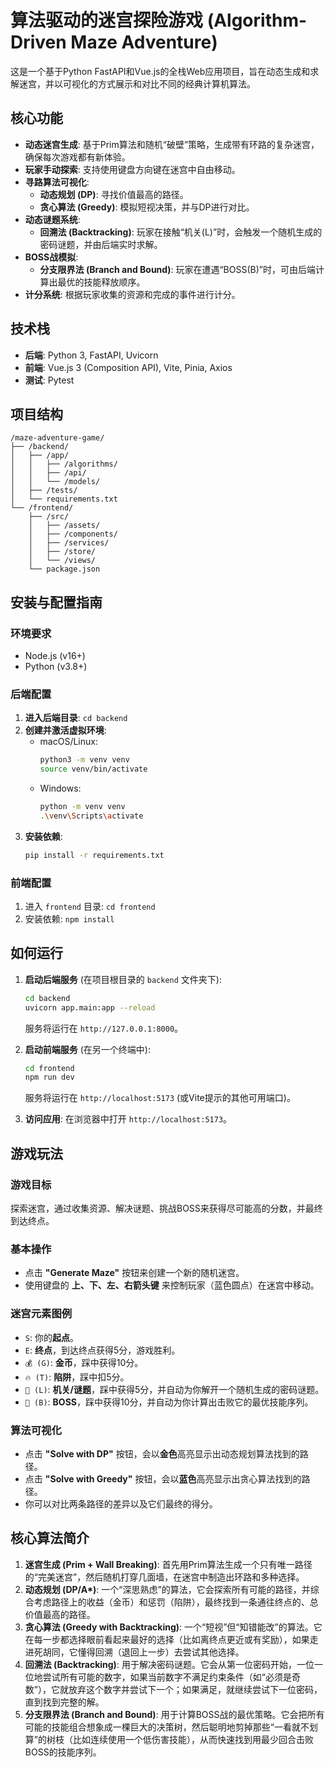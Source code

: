# 算法驱动的迷宫探险游戏 (Algorithm-Driven Maze Adventure)

这是一个基于Python FastAPI和Vue.js的全栈Web应用项目，旨在动态生成和求解迷宫，并以可视化的方式展示和对比不同的经典计算机算法。

## 核心功能

- **动态迷宫生成**: 基于Prim算法和随机“破壁”策略，生成带有环路的复杂迷宫，确保每次游戏都有新体验。
- **玩家手动探索**: 支持使用键盘方向键在迷宫中自由移动。
- **寻路算法可视化**:
    - **动态规划 (DP)**: 寻找价值最高的路径。
    - **贪心算法 (Greedy)**: 模拟短视决策，并与DP进行对比。
- **动态谜题系统**:
    - **回溯法 (Backtracking)**: 玩家在接触“机关(L)”时，会触发一个随机生成的密码谜题，并由后端实时求解。
- **BOSS战模拟**:
    - **分支限界法 (Branch and Bound)**: 玩家在遭遇“BOSS(B)”时，可由后端计算出最优的技能释放顺序。
- **计分系统**: 根据玩家收集的资源和完成的事件进行计分。

## 技术栈

- **后端**: Python 3, FastAPI, Uvicorn
- **前端**: Vue.js 3 (Composition API), Vite, Pinia, Axios
- **测试**: Pytest

## 项目结构

```
/maze-adventure-game/
├── /backend/
│   ├── /app/
│   │   ├── /algorithms/
│   │   ├── /api/
│   │   └── /models/
│   ├── /tests/
│   └── requirements.txt
└── /frontend/
    ├── /src/
    │   ├── /assets/
    │   ├── /components/
    │   ├── /services/
    │   ├── /store/
    │   └── /views/
    └── package.json
```

## 安装与配置指南

### 环境要求
- Node.js (v16+)
- Python (v3.8+)

### 后端配置
1.  **进入后端目录**: `cd backend`
2.  **创建并激活虚拟环境**:
    -   macOS/Linux:
        ```bash
        python3 -m venv venv
        source venv/bin/activate
        ```
    -   Windows:
        ```bash
        python -m venv venv
        .\venv\Scripts\activate
        ```
3.  **安装依赖**:
    ```bash
    pip install -r requirements.txt
    ```

### 前端配置
1.  进入 `frontend` 目录: `cd frontend`
2.  安装依赖: `npm install`

## 如何运行

1.  **启动后端服务** (在项目根目录的 `backend` 文件夹下):
    ```bash
    cd backend
    uvicorn app.main:app --reload
    ```
    服务将运行在 `http://127.0.0.1:8000`。

2.  **启动前端服务** (在另一个终端中):
    ```bash
    cd frontend
    npm run dev
    ```
    服务将运行在 `http://localhost:5173` (或Vite提示的其他可用端口)。

3.  **访问应用**: 在浏览器中打开 `http://localhost:5173`。

## 游戏玩法

### 游戏目标
探索迷宫，通过收集资源、解决谜题、挑战BOSS来获得尽可能高的分数，并最终到达终点。

### 基本操作
-   点击 **"Generate Maze"** 按钮来创建一个新的随机迷宫。
-   使用键盘的 **上、下、左、右箭头键** 来控制玩家（蓝色圆点）在迷宫中移动。

### 迷宫元素图例
-   `S`: 你的**起点**。
-   `E`: **终点**，到达终点获得5分，游戏胜利。
-   `💰 (G)`: **金币**，踩中获得10分。
-   `🔥 (T)`: **陷阱**，踩中扣5分。
-   `🔧 (L)`: **机关/谜题**，踩中获得5分，并自动为你解开一个随机生成的密码谜题。
-   `👹 (B)`: **BOSS**，踩中获得10分，并自动为你计算出击败它的最优技能序列。

### 算法可视化
-   点击 **"Solve with DP"** 按钮，会以**金色**高亮显示出动态规划算法找到的路径。
-   点击 **"Solve with Greedy"** 按钮，会以**蓝色**高亮显示出贪心算法找到的路径。
-   你可以对比两条路径的差异以及它们最终的得分。

## 核心算法简介

1.  **迷宫生成 (Prim + Wall Breaking)**: 首先用Prim算法生成一个只有唯一路径的“完美迷宫”，然后随机打穿几面墙，在迷宫中制造出环路和多种选择。
2.  **动态规划 (DP/A\*)**: 一个“深思熟虑”的算法，它会探索所有可能的路径，并综合考虑路径上的收益（金币）和惩罚（陷阱），最终找到一条通往终点的、总价值最高的路径。
3.  **贪心算法 (Greedy with Backtracking)**: 一个“短视”但“知错能改”的算法。它在每一步都选择眼前看起来最好的选择（比如离终点更近或有奖励），如果走进死胡同，它懂得回溯（退回上一步）去尝试其他选择。
4.  **回溯法 (Backtracking)**: 用于解决密码谜题。它会从第一位密码开始，一位一位地尝试所有可能的数字，如果当前数字不满足约束条件（如“必须是奇数”），它就放弃这个数字并尝试下一个；如果满足，就继续尝试下一位密码，直到找到完整的解。
5.  **分支限界法 (Branch and Bound)**: 用于计算BOSS战的最优策略。它会把所有可能的技能组合想象成一棵巨大的决策树，然后聪明地剪掉那些“一看就不划算”的树枝（比如连续使用一个低伤害技能），从而快速找到用最少回合击败BOSS的技能序列。
